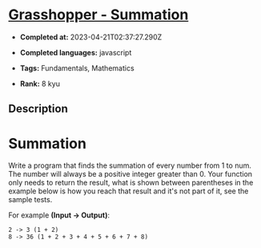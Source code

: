 # [Grasshopper - Summation](https://www.codewars.com/kata/55d24f55d7dd296eb9000030)

- **Completed at:** 2023-04-21T02:37:27.290Z

- **Completed languages:** javascript

- **Tags:** Fundamentals, Mathematics

- **Rank:** 8 kyu

## Description

# Summation

Write a program that finds the summation of every number from 1 to num. The number will always be a positive integer greater than 0. Your function only needs to return the result, what is shown between parentheses in the example below is how you reach that result and it's not part of it, see the sample tests.

For example **(Input -> Output)**:
```
2 -> 3 (1 + 2)
8 -> 36 (1 + 2 + 3 + 4 + 5 + 6 + 7 + 8)
```